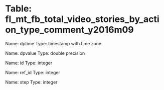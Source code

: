 Table: fl_mt_fb_total_video_stories_by_action_type_comment_y2016m09
===================================================================

Name: dptime
Type: timestamp with time zone

Name: dpvalue
Type: double precision

Name: id
Type: integer

Name: ref_id
Type: integer

Name: step
Type: integer

